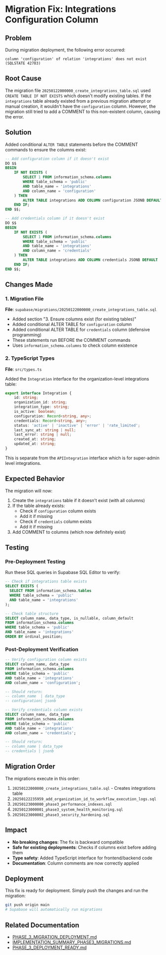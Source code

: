 # Migration Fix: Integrations Configuration Column

## Problem

During migration deployment, the following error occurred:

```
column 'configuration' of relation 'integrations' does not exist (SQLSTATE 42703)
```

## Root Cause

The migration file `20250122000000_create_integrations_table.sql` used `CREATE TABLE IF NOT EXISTS` which doesn't modify existing tables. If the `integrations` table already existed from a previous migration attempt or manual creation, it wouldn't have the `configuration` column. However, the migration still tried to add a COMMENT to this non-existent column, causing the error.

## Solution

Added conditional `ALTER TABLE` statements before the COMMENT commands to ensure the columns exist:

```sql
-- Add configuration column if it doesn't exist
DO $$ 
BEGIN
    IF NOT EXISTS (
        SELECT 1 FROM information_schema.columns 
        WHERE table_schema = 'public' 
        AND table_name = 'integrations' 
        AND column_name = 'configuration'
    ) THEN
        ALTER TABLE integrations ADD COLUMN configuration JSONB DEFAULT '{}';
    END IF;
END $$;

-- Add credentials column if it doesn't exist
DO $$ 
BEGIN
    IF NOT EXISTS (
        SELECT 1 FROM information_schema.columns 
        WHERE table_schema = 'public' 
        AND table_name = 'integrations' 
        AND column_name = 'credentials'
    ) THEN
        ALTER TABLE integrations ADD COLUMN credentials JSONB DEFAULT '{}';
    END IF;
END $$;
```

## Changes Made

### 1. Migration File
**File**: `supabase/migrations/20250122000000_create_integrations_table.sql`

- Added section "3. Ensure columns exist (for existing tables)"
- Added conditional ALTER TABLE for `configuration` column
- Added conditional ALTER TABLE for `credentials` column (defensive programming)
- These statements run BEFORE the COMMENT commands
- Uses `information_schema.columns` to check column existence

### 2. TypeScript Types
**File**: `src/types.ts`

Added the `Integration` interface for the organization-level integrations table:

```typescript
export interface Integration {
    id: string;
    organization_id: string;
    integration_type: string;
    is_active: boolean;
    configuration: Record<string, any>;
    credentials: Record<string, any>;
    status: 'active' | 'inactive' | 'error' | 'rate_limited';
    last_sync_at: string | null;
    last_error: string | null;
    created_at: string;
    updated_at: string;
}
```

This is separate from the `APIIntegration` interface which is for super-admin level integrations.

## Expected Behavior

The migration will now:

1. Create the `integrations` table if it doesn't exist (with all columns)
2. If the table already exists:
   - Check if `configuration` column exists
   - Add it if missing
   - Check if `credentials` column exists  
   - Add it if missing
3. Add COMMENT to columns (which now definitely exist)

## Testing

### Pre-Deployment Testing

Run these SQL queries in Supabase SQL Editor to verify:

```sql
-- Check if integrations table exists
SELECT EXISTS (
  SELECT FROM information_schema.tables 
  WHERE table_schema = 'public' 
  AND table_name = 'integrations'
);

-- Check table structure
SELECT column_name, data_type, is_nullable, column_default
FROM information_schema.columns
WHERE table_schema = 'public' 
AND table_name = 'integrations'
ORDER BY ordinal_position;
```

### Post-Deployment Verification

```sql
-- Verify configuration column exists
SELECT column_name, data_type
FROM information_schema.columns
WHERE table_schema = 'public' 
AND table_name = 'integrations'
AND column_name = 'configuration';

-- Should return:
-- column_name  | data_type
-- configuration| jsonb

-- Verify credentials column exists
SELECT column_name, data_type
FROM information_schema.columns
WHERE table_schema = 'public' 
AND table_name = 'integrations'
AND column_name = 'credentials';

-- Should return:
-- column_name | data_type
-- credentials | jsonb
```

## Migration Order

The migrations execute in this order:

1. `20250122000000_create_integrations_table.sql` - Creates integrations table
2. `20250122235959_add_organization_id_to_workflow_execution_logs.sql`
3. `20250123000000_phase3_performance_indexes.sql`
4. `20250123000001_phase3_system_health_monitoring.sql`
5. `20250123000002_phase3_security_hardening.sql`

## Impact

- **No breaking changes**: The fix is backward compatible
- **Safe for existing deployments**: Checks if columns exist before adding them
- **Type safety**: Added TypeScript interface for frontend/backend code
- **Documentation**: Column comments are now correctly applied

## Deployment

This fix is ready for deployment. Simply push the changes and run the migration:

```bash
git push origin main
# Supabase will automatically run migrations
```

## Related Documentation

- [PHASE_3_MIGRATION_DEPLOYMENT.md](PHASE_3_MIGRATION_DEPLOYMENT.md)
- [IMPLEMENTATION_SUMMARY_PHASE3_MIGRATIONS.md](IMPLEMENTATION_SUMMARY_PHASE3_MIGRATIONS.md)
- [PHASE_3_DEPLOYMENT_READY.md](PHASE_3_DEPLOYMENT_READY.md)
